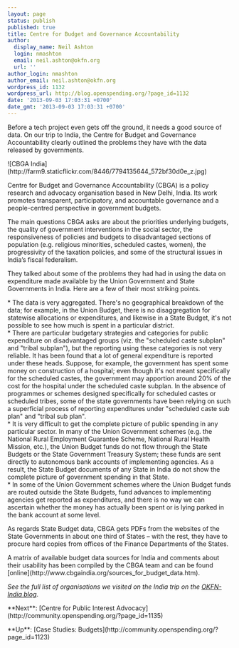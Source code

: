 ```yaml
---
layout: page
status: publish
published: true
title: Centre for Budget and Governance Accountability
author:
  display_name: Neil Ashton
  login: nmashton
  email: neil.ashton@okfn.org
  url: ''
author_login: nmashton
author_email: neil.ashton@okfn.org
wordpress_id: 1132
wordpress_url: http://blog.openspending.org/?page_id=1132
date: '2013-09-03 17:03:31 +0700'
date_gmt: '2013-09-03 17:03:31 +0700'
---
```

<div class="well">Before a tech project even gets off the ground, it needs a good source of data. On our trip to India, the Centre for Budget and Governance Accountability clearly outlined the problems they have with the data released by governments.</div>
<p>![CBGA India](http://farm9.staticflickr.com/8446/7794135644_572bf30d0e_z.jpg)</p>
<p>Centre for Budget and Governance Accountability (CBGA) is a policy research and advocacy organisation based in New Delhi, India. Its work promotes transparent, participatory, and accountable governance and a people-centred perspective in government budgets. </p>
<p>The main questions CBGA asks are about the priorities underlying budgets, the quality of government interventions in the social sector, the responsiveness of policies and budgets to disadvantaged sections of population (e.g. religious minorities, scheduled castes, women), the progressivity of the taxation policies, and some of the structural issues in India’s fiscal federalism.</p>
<p>They talked about some of the problems they had had in using the data on expenditure made available by the Union Government and State Governments in India. Here are a few of their most striking points.</p>
<p>* The data is very aggregated. There's no geographical breakdown of the data; for example, in the Union Budget, there is no disaggregation for statewise allocations or expenditures, and likewise in a State Budget, it's not possible to see how much is spent in a particular district.<br />
* There are particular budgetary strategies and categories for public expenditure on disadvantaged groups (viz. the "scheduled caste subplan" and "tribal subplan"), but the reporting using these categories is not very reliable. It has been found that a lot of general expenditure is reported under these heads. Suppose, for example, the government has spent some money on construction of a hospital; even though it's not meant specifically for the scheduled castes, the government may apportion around 20% of the cost for the hospital under the scheduled caste subplan. In the absence of programmes or schemes designed specifically for scheduled castes or scheduled tribes, some of the state governments have been relying on such a superficial process of reporting expenditures under "scheduled caste sub plan" and "tribal sub plan".<br />
* It is very difficult to get the complete picture of public spending in any particular sector. In many of the Union Government schemes (e.g. the National Rural Employment Guarantee Scheme, National Rural Health Mission, etc.), the Union Budget funds do not flow through the State Budgets or the State Government Treasury System; these funds are sent directly to autonomous bank accounts of implementing agencies. As a result, the State Budget documents of any State in India do not show the complete picture of government spending in that State.<br />
* In some of the Union Government schemes where the Union Budget funds are routed outside the State Budgets, fund advances to implementing agencies get reported as expenditures, and there is no way we can ascertain whether the money has actually been spent or is lying parked in the bank account at some level.</p>
<p>As regards State Budget data, CBGA gets PDFs from the websites of the State Governments in about one third of States – with the rest, they have to procure hard copies from offices of the Finance Departments of the States.</p>
<p>A matrix of available budget data sources for India and comments about their usability has been compiled by the CBGA team and can be found [online](http://www.cbgaindia.org/sources_for_budget_data.htm).</p>
<p><em>See the full list of organisations we visited on the India trip on the <a href="http://in.okfn.org/2012/09/18/okfn-india-trip-the-roundup/">OKFN-India blog</a></em>.</p>
<p>**Next**: [Centre for Public Interest Advocacy](http://community.openspending.org/?page_id=1135)</p>
<p>**Up**: [Case Studies: Budgets](http://community.openspending.org/?page_id=1123)</p>
